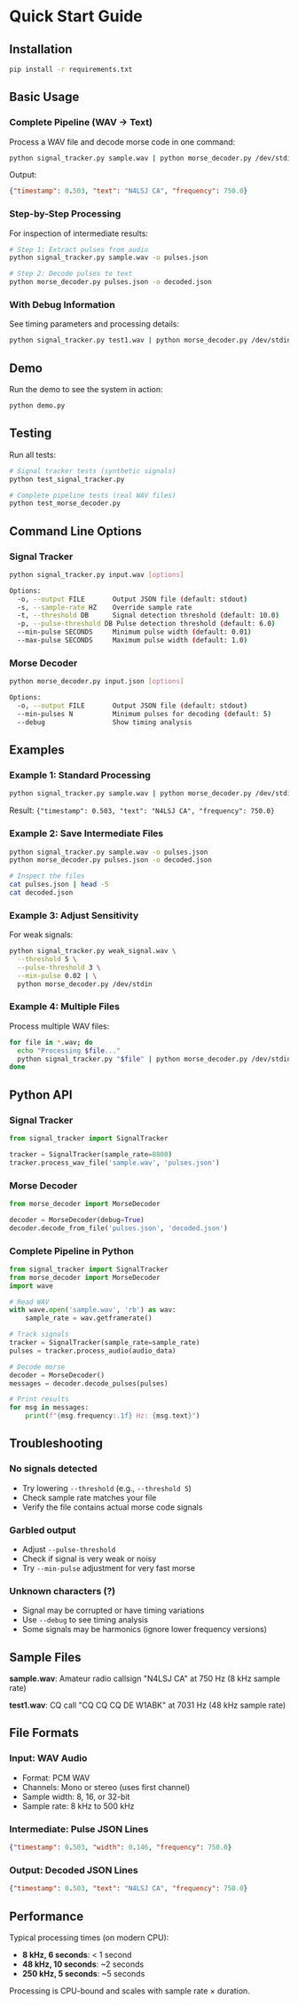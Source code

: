 # Quick Start Guide

## Installation

```bash
pip install -r requirements.txt
```

## Basic Usage

### Complete Pipeline (WAV → Text)

Process a WAV file and decode morse code in one command:

```bash
python signal_tracker.py sample.wav | python morse_decoder.py /dev/stdin
```

Output:
```json
{"timestamp": 0.503, "text": "N4LSJ CA", "frequency": 750.0}
```

### Step-by-Step Processing

For inspection of intermediate results:

```bash
# Step 1: Extract pulses from audio
python signal_tracker.py sample.wav -o pulses.json

# Step 2: Decode pulses to text
python morse_decoder.py pulses.json -o decoded.json
```

### With Debug Information

See timing parameters and processing details:

```bash
python signal_tracker.py test1.wav | python morse_decoder.py /dev/stdin --debug
```

## Demo

Run the demo to see the system in action:

```bash
python demo.py
```

## Testing

Run all tests:

```bash
# Signal tracker tests (synthetic signals)
python test_signal_tracker.py

# Complete pipeline tests (real WAV files)
python test_morse_decoder.py
```

## Command Line Options

### Signal Tracker

```bash
python signal_tracker.py input.wav [options]

Options:
  -o, --output FILE       Output JSON file (default: stdout)
  -s, --sample-rate HZ    Override sample rate
  -t, --threshold DB      Signal detection threshold (default: 10.0)
  -p, --pulse-threshold DB Pulse detection threshold (default: 6.0)
  --min-pulse SECONDS     Minimum pulse width (default: 0.01)
  --max-pulse SECONDS     Maximum pulse width (default: 1.0)
```

### Morse Decoder

```bash
python morse_decoder.py input.json [options]

Options:
  -o, --output FILE       Output JSON file (default: stdout)
  --min-pulses N          Minimum pulses for decoding (default: 5)
  --debug                 Show timing analysis
```

## Examples

### Example 1: Standard Processing

```bash
python signal_tracker.py sample.wav | python morse_decoder.py /dev/stdin
```

Result: `{"timestamp": 0.503, "text": "N4LSJ CA", "frequency": 750.0}`

### Example 2: Save Intermediate Files

```bash
python signal_tracker.py sample.wav -o pulses.json
python morse_decoder.py pulses.json -o decoded.json

# Inspect the files
cat pulses.json | head -5
cat decoded.json
```

### Example 3: Adjust Sensitivity

For weak signals:

```bash
python signal_tracker.py weak_signal.wav \
  --threshold 5 \
  --pulse-threshold 3 \
  --min-pulse 0.02 | \
  python morse_decoder.py /dev/stdin
```

### Example 4: Multiple Files

Process multiple WAV files:

```bash
for file in *.wav; do
  echo "Processing $file..."
  python signal_tracker.py "$file" | python morse_decoder.py /dev/stdin
done
```

## Python API

### Signal Tracker

```python
from signal_tracker import SignalTracker

tracker = SignalTracker(sample_rate=8000)
tracker.process_wav_file('sample.wav', 'pulses.json')
```

### Morse Decoder

```python
from morse_decoder import MorseDecoder

decoder = MorseDecoder(debug=True)
decoder.decode_from_file('pulses.json', 'decoded.json')
```

### Complete Pipeline in Python

```python
from signal_tracker import SignalTracker
from morse_decoder import MorseDecoder
import wave

# Read WAV
with wave.open('sample.wav', 'rb') as wav:
    sample_rate = wav.getframerate()

# Track signals
tracker = SignalTracker(sample_rate=sample_rate)
pulses = tracker.process_audio(audio_data)

# Decode morse
decoder = MorseDecoder()
messages = decoder.decode_pulses(pulses)

# Print results
for msg in messages:
    print(f"{msg.frequency:.1f} Hz: {msg.text}")
```

## Troubleshooting

### No signals detected

- Try lowering `--threshold` (e.g., `--threshold 5`)
- Check sample rate matches your file
- Verify the file contains actual morse code signals

### Garbled output

- Adjust `--pulse-threshold`
- Check if signal is very weak or noisy
- Try `--min-pulse` adjustment for very fast morse

### Unknown characters (?)

- Signal may be corrupted or have timing variations
- Use `--debug` to see timing analysis
- Some signals may be harmonics (ignore lower frequency versions)

## Sample Files

**sample.wav**: Amateur radio callsign "N4LSJ CA" at 750 Hz (8 kHz sample rate)

**test1.wav**: CQ call "CQ CQ CQ DE W1ABK" at 7031 Hz (48 kHz sample rate)

## File Formats

### Input: WAV Audio
- Format: PCM WAV
- Channels: Mono or stereo (uses first channel)
- Sample width: 8, 16, or 32-bit
- Sample rate: 8 kHz to 500 kHz

### Intermediate: Pulse JSON Lines
```json
{"timestamp": 0.503, "width": 0.146, "frequency": 750.0}
```

### Output: Decoded JSON Lines
```json
{"timestamp": 0.503, "text": "N4LSJ CA", "frequency": 750.0}
```

## Performance

Typical processing times (on modern CPU):

- **8 kHz, 6 seconds**: < 1 second
- **48 kHz, 10 seconds**: ~2 seconds
- **250 kHz, 5 seconds**: ~5 seconds

Processing is CPU-bound and scales with sample rate × duration.

